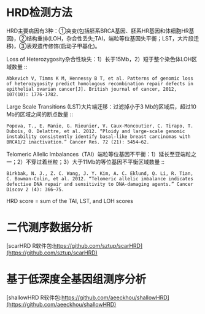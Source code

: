 # HRD检测方法

HRD主要病因有3种：①突变(包括胚系BRCA基因、胚系HR基因和体细胞HR基因)，②结构重排(LOH，杂合性丢失;TAI，端粒等位基因失平衡；LST，大片段迁移)，③表观遗传修饰(启动子甲基化)。

Loss of Heterozygosity杂合性缺失：1）长于15Mb，2）短于整个染色体LOH区域数量 ::

    Abkevich V, Timms K M, Hennessy B T, et al. Patterns of genomic loss of heterozygosity predict homologous recombination repair defects in epithelial ovarian cancer[J]. British journal of cancer, 2012, 107(10): 1776-1782.

Large Scale Transitions (LST)大片端迁移：过滤掉小于3 Mb的区域后，超过10 Mb的区域之间的断点数量 ::

    Popova, T., E. Manie, G. Rieunier, V. Caux-Moncoutier, C. Tirapo, T. Dubois, O. Delattre, et al. 2012. “Ploidy and large-scale genomic instability consistently identify basal-like breast carcinomas with BRCA1/2 inactivation.” Cancer Res. 72 (21): 5454–62.

Telomeric Allelic Imbalances（TAI）端粒等位基因不平衡：1）延长至亚端粒之一；2）不穿过着丝粒；3）大于11Mb的等位基因不平衡区域数量 ::

    Birkbak, N. J., Z. C. Wang, J. Y. Kim, A. C. Eklund, Q. Li, R. Tian, C. Bowman-Colin, et al. 2012. “Telomeric allelic imbalance indicates defective DNA repair and sensitivity to DNA-damaging agents.” Cancer Discov 2 (4): 366–75.

HRD score = sum of the TAI, LST, and LOH scores

# 二代测序数据分析

[scarHRD R软件包:https://github.com/sztup/scarHRD](https://github.com/sztup/scarHRD)

# 基于低深度全基因组测序分析

[shallowHRD R软件包:https://github.com/aeeckhou/shallowHRD](https://github.com/aeeckhou/shallowHRD)